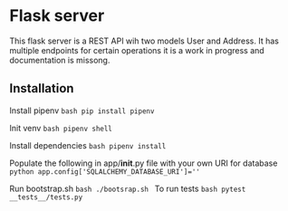 # Flask server

This flask server is a REST API wih two models User and Address. It has multiple endpoints for certain operations it is a work in progress and documentation is missong.

## Installation

Install pipenv
    ```bash
    pip install pipenv
    ```
    

Init venv
    ```bash
    pipenv shell
    ```

Install dependencies
    ```bash
    pipenv install 
    ```

Populate the following in app/__init__.py file with your own URI for database
    ```python
    app.config['SQLALCHEMY_DATABASE_URI']=''
    ```


Run bootstrap.sh
    ```bash
    ./bootsrap.sh
    ```
To run tests
    ```bash
    pytest __tests__/tests.py
    ```